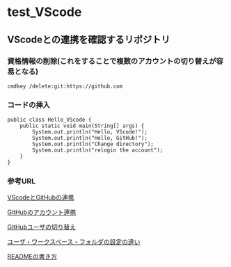 # test_VScode
## VScodeとの連携を確認するリポジトリ
### 資格情報の削除(これをすることで複数のアカウントの切り替えが容易となる)
`cmdkey /delete:git:https://github.com`

### コードの挿入
```
public class Hello_VScode {
    public static void main(String[] args) {
        System.out.println("Hello, VScode!");
        System.out.println("Hello, GitHub!");
        System.out.println("Change directory");
        System.out.println("relogin the account");
    }
}
```
### 参考URL
[VScodeとGitHubの連携](https://breezegroup.co.jp/202102/vscode-github-windows/?msclkid=ca6daf56b6db11ec8cdd5e6bbb67115c)

[GitHubのアカウント連携](https://qiita.com/tn_movie/items/5dee0092704cd28ed85c?msclkid=ba71b905b6dc11ec83acef5e083c511f)

[GitHubユーザの切り替え](https://wood-roots.com/web/tool-editor/2553?msclkid=43daad23b6ed11eca62a1a1cc1606740)

[ユーザ・ワークスペース・フォルダの設定の違い](https://creating-homepage.com/archives/9365)

[READMEの書き方](https://docs.github.com/ja/get-started/writing-on-github/getting-started-with-writing-and-formatting-on-github/basic-writing-and-formatting-syntax)
